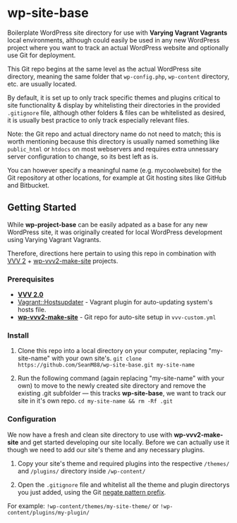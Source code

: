 # wp-site-base

Boilerplate WordPress site directory for use with **Varying Vagrant Vagrants** local environments, although could easily be used in any new WordPress project where you want to track an actual WordPress website and optionally use Git for deployment.

This Git repo begins at the same level as the actual WordPress site directory, meaning the same folder that `wp-config.php`, `wp-content` directory, etc. are usually located.  

By default, it is set up to only track specific themes and plugins critical to site functionality & display by whitelisting their directories in the provided `.gitignore` file, although other folders & files can be whitelisted as desired, it is usually best practice to only track especially relevant files.

Note: the Git repo and actual directory name do not need to match; this is worth mentioning because this directory is usually named something like `public_html` or `htdocs` on most webservers and requires extra unnessary server configuration to change, so its best left as is.

You can however specify a meaningful name (e.g. mycoolwebsite) for the Git repository at other locations, for example at Git hosting sites like GitHub and Bitbucket.

## Getting Started

While **wp-project-base** can be easily adpated as a base for any new WordPress site, it was originally created for local WordPress development using Varying Vagrant Vagrants.

Therefore, directions here pertain to using this repo in combination with [VVV 2](https://github.com/Varying-Vagrant-Vagrants/VVV) + [wp-vvv2-make-site](https://github.com/SeanM88/wp-vvv2-make-site) projects.

### Prerequisites

* [**VVV 2.0**](https://github.com/Varying-Vagrant-Vagrants/VVV)
* [Vagrant::Hostsupdater](https://github.com/cogitatio/vagrant-hostsupdater) - Vagrant plugin for auto-updating system's hosts file.
* [**wp-vvv2-make-site**](https://github.com/SeanM88/wp-vvv2-make-site) - Git repo for auto-site setup in `vvv-custom.yml`

### Install

1. Clone this repo into a local directory on your computer, replacing "my-site-name" with your own site's.
`git clone https://github.com/SeanM88/wp-site-base.git my-site-name`

2. Run the following command (again replacing "my-site-name" with your own) to move to the newly created site directory and remove the existing .git subfolder — this tracks **wp-site-base**, we want to track our site in it's own repo.
`cd my-site-name && rm -Rf .git`

### Configuration

We now have a fresh and clean site directory to use with **wp-vvv2-make-site** and get started developing our site locally.  Before we can actually use it though we need to add our site's theme and any necessary plugins.

1. Copy your site's theme and required plugins into the respective `/themes/` and `/plugins/` directory inside `/wp-content/`

2. Open the `.gitignore` file and whitelist all the theme and plugin directorys you just added, using the Git [negate pattern prefix](https://git-scm.com/docs/gitignore#_pattern_format). 

For example: `!wp-content/themes/my-site-theme/` or `!wp-content/plugins/my-plugin/`

